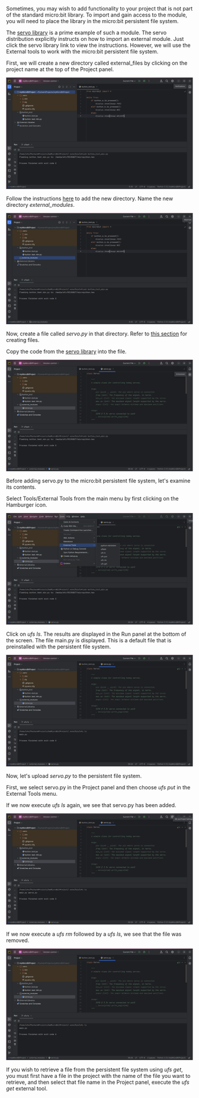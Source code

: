 Sometimes, you may wish to add functionality to your project 
that is not part of the standard micro:bit library.
To import and gain access to the module, you will need to place the 
library in the micro:bit persistent file system.

The [servo library](https://github.com/microbit-playground/microbit-servo-class) 
is a prime example of such a module. 
The servo distribution explicitly instructs on how to
import an external module. Just click the servo library link 
to view the instructions. However, we will use the External tools to work with the micro:bit persistent file system.

First, we will create a new directory called external_files by 
clicking on the project name at the top of the Project panel.



![](./images/fs1.png)

Follow the instructions 
[here](add_directory.md)
to add the new directory.
Name the new
directory _external_modules_.

![](./images/fs2.png)

Now, create a file called _servo.py_ in that directory. Refer to 
[this section](add_file.md) 
for creating files.

Copy the code from the 
[servo library](https://github.com/microbit-playground/microbit-servo-class) into
the file.

![](./images/fs3.png)

Before adding servo.py to the 
micro:bit persistent file system, let's examine its contents.

Select Tools/External Tools from the main 
menu by first clicking on the Hamburger icon.

![](./images/fs4.png)

Click on _ufs ls_.
The results are displayed in the Run panel at the bottom of the screen. The file
main.py is displayed. This is a default file that is preinstalled with the
persistent file system.


![](./images/fs5.png)

Now, let's upload _servo.py_ to the persistent file system.


First, we select servo.py in the Project panel and then choose _ufs put_ in the External Tools menu.

If we now execute _ufs ls_ again, we see that servo.py has been added.

![](./images/fs6.png)

If we now execute a _ufs rm_ followed by a _ufs ls_, we see that the file was
removed.

![](./images/fs5.png)

If you wish to retrieve a file from the persistent file system using 
_ufs get_, you must first have a file in the project with the name of the file
you want 
to retrieve, and then select that file name in the Project panel, 
execute the _ufs get_ 
external tool.